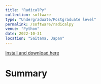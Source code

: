 ```yaml
---
title: "RadicalPy"
collection: software
type: "Undergraduate/Postgraduate level"
permalink: /software/radicalpy
venue: "Python"
date: 2022-10-31
location: "Saitama, Japan"
---
```


[Install and download here](https://pypi.org/project/radicalpy/)

Summary
======
